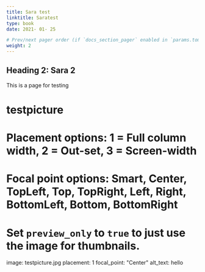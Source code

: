 ```yaml
---
title: Sara test 
linktitle: Saratest 
type: book
date: 2021- 01- 25

# Prev/next pager order (if `docs_section_pager` enabled in `params.toml`)
weight: 2
---
```


## Heading 2: Sara 2

This is a page for testing

# testpicture 
# Placement options: 1 = Full column width, 2 = Out-set, 3 = Screen-width
# Focal point options: Smart, Center, TopLeft, Top, TopRight, Left, Right, BottomLeft, Bottom, BottomRight
# Set `preview_only` to `true` to just use the image for thumbnails.
image: testpicture.jpg
  placement: 1
  focal_point: "Center"
  alt_text: hello 